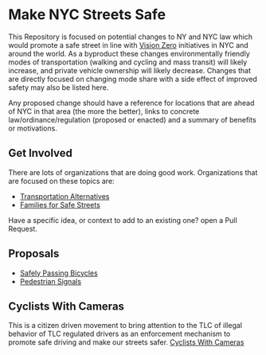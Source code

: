 # Make NYC Streets Safe

This Repository is focused on potential changes to NY and NYC law which would promote a safe street in line with [Vision Zero](http://www.nyc.gov/VisionZero) initiatives in NYC and around the world. As a byproduct these changes environmentally friendly modes of transportation (walking and cycling and mass transit) will likely increase, and private vehicle ownership will likely decrease. Changes that are directly focused on changing mode share with a side effect of improved safety may also be listed here.

Any proposed change should have a reference for locations that are ahead of NYC in that area (the more the better), links to concrete law/ordinance/regulation (proposed or enacted) and a summary of benefits or motivations.

## Get Involved

There are lots of organizations that are doing good work. Organizations that are focused on these topics are:

* [Transportation Alternatives](https://www.transalt.org/)
* [Families for Safe Streets](http://familiesforsafestreets.org/)

Have a specific idea, or context to add to an existing one? open a Pull Request.

## Proposals

* [Safely Passing Bicycles](safely_passing_bicycles.md)
* [Pedestrian Signals](pedestrian_signals.md)

## Cyclists With Cameras

This is a citizen driven movement to bring attention to the TLC of illegal behavior of TLC regulated drivers as an enforcement mechanism to promote safe driving and make our streets safer. [Cyclists With Cameras](cyclists_with_cameras.md)
